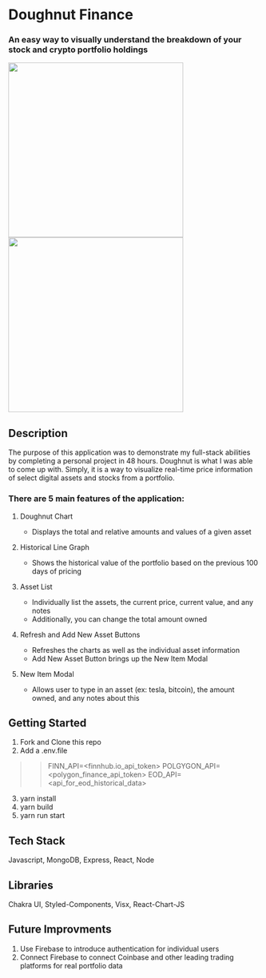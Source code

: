 # Doughnut Finance

### An easy way to visually understand the breakdown of your stock and crypto portfolio holdings 

<div style={{display:"flex"}}>
   <img src="https://media.giphy.com/media/UHPLDRjopUi04VtRjH/giphy.gif" width="auto" height="350" />
   <img src="https://media.giphy.com/media/3pDJ5SchdCs3xn5JS9/giphy.gif" width="auto" height="350" />
</div>


## Description

The purpose of this application was to demonstrate my full-stack abilities by completing a personal project in 48 hours. Doughnut is what I was able to come up with. Simply, it is a way to visualize real-time price information of select digital assets and stocks from a portfolio. 

### There are 5 main features of the application:

1. Doughnut Chart
   - Displays the total and relative amounts and values of a given asset

2. Historical Line Graph
   - Shows the historical value of the portfolio based on the previous 100 days of pricing

3. Asset List
   - Individually list the assets, the current price, current value, and any notes
   - Additionally, you can change the total amount owned

4. Refresh and Add New Asset Buttons
   - Refreshes the charts as well as the individual asset information
   - Add New Asset Button brings up the New Item Modal

5. New Item Modal
   - Allows user to type in an asset (ex: tesla, bitcoin), the amount owned, and any notes about this


## Getting Started

1. Fork and Clone this repo
2. Add a .env.file
>> FINN_API=<finnhub.io_api_token> 
>> POLGYGON_API=<polygon_finance_api_token>
>> EOD_API=<api_for_eod_historical_data>
3. yarn install
4. yarn build
5. yarn run start


## Tech Stack
Javascript, MongoDB, Express, React, Node
## Libraries
Chakra UI, Styled-Components, Visx, React-Chart-JS

## Future Improvments
1. Use Firebase to introduce authentication for individual users
2. Connect Firebase to connect Coinbase and other leading trading platforms for real portfolio data
